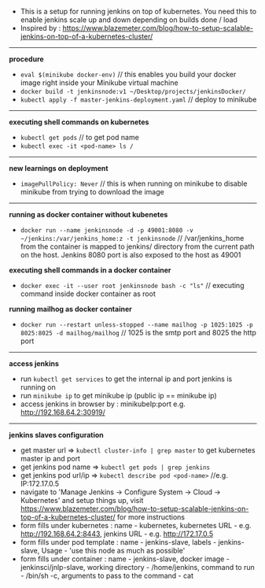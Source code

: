 - This is a setup for running jenkins on top of kubernetes. You need this to enable jenkins scale up and down depending on builds done / load
- Inspired by : https://www.blazemeter.com/blog/how-to-setup-scalable-jenkins-on-top-of-a-kubernetes-cluster/

---
**procedure**
- `eval $(minikube docker-env)` // this enables you build your docker image right inside your Minikube virtual machine
- `docker build -t jenkinsnode:v1 ~/Desktop/projects/jenkinsDocker/`
- `kubectl apply -f master-jenkins-deployment.yaml` // deploy to minikube

---
**executing shell commands on kubernetes**
- `kubectl get pods` // to get pod name
- `kubectl exec -it <pod-name> ls /`

---
**new learnings on deployment**
- `imagePullPolicy: Never` // this is when running on minikube to disable minikube from trying to download the image

---
**running as docker container without kubenetes**
- `docker run --name jenkinsnode -d -p 49001:8080 -v ~/jenkins:/var/jenkins_home:z -t jenkinsnode` // /var/jenkins_home from the container is mapped to jenkins/ directory from the current path on the host. Jenkins 8080 port is also exposed to the host as 49001

**executing shell commands in a docker container**
- `docker exec -it --user root jenkinsnode bash -c "ls"` // executing command inside docker container as root

**running mailhog as docker container**
- `docker run --restart unless-stopped --name mailhog -p 1025:1025 -p 8025:8025 -d mailhog/mailhog` // 1025 is the smtp port and 8025 the http port

---
**access jenkins**
- run `kubectl get services` to get the internal ip and port jenkins is running on
- run `minikube ip` to get minikube ip (public ip == minikube ip)
- access jenkins in browser by : minikubeIp:port e.g. http://192.168.64.2:30919/

-------
**jenkins slaves configuration**
- get master url => `kubectl cluster-info | grep master` to get kubernetes master ip and port
- get jenkins pod name => `kubectl get pods | grep jenkins`
- get jenkins pod url/ip => `kubectl describe pod <pod-name>` //e.g. IP:172.17.0.5
- navigate to 'Manage Jenkins -> Configure System -> Cloud -> Kubernetes' and setup things up, visit https://www.blazemeter.com/blog/how-to-setup-scalable-jenkins-on-top-of-a-kubernetes-cluster/ for more instructions
- form fills under kubernetes : name - kubernetes, kubernetes URL - e.g. http://192.168.64.2:8443, jenkins URL - e.g. http://172.17.0.5
- form fills under pod template : name - jenkins-slave, labels - jenkins-slave, Usage - 'use this node as much as possible'
- form fills under container : name - jenkins-slave, docker image - jenkinsci/jnlp-slave, working directory - /home/jenkins, command to run - /bin/sh -c, arguments to pass to the command - cat